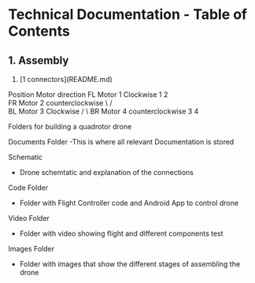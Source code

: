 # Technical Documentation - Table of Contents


## 1. Assembly

<ol>

<li>[1 connectors](README.md)</li>

</ol>





Position			Motor		direction
FL			Motor 1		Clockwise             1   2   
FR			Motor 2		counterclockwise       \ /   
BL			Motor 3		Clockwise              / \ 
BR			Motor 4		counterclockwise      3   4 


Folders for building a quadrotor drone

Documents Folder 
-This is where all relevant Documentation is stored

Schematic
- Drone schemtatic and explanation of the connections

Code Folder
- Folder with Flight Controller code and Android App to control drone

Video Folder
- Folder with video showing flight and different components test

Images Folder
- Folder with images that show the different stages of assembling the drone
